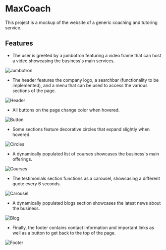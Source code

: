 # MaxCoach

This project is a mockup of the website of a generic coaching and tutoring service.

## Features

- The user is greeted by a jumbotron featuring a video frame that can host a video showcasing the business's main services.

![Jumbotron](/img/readme-img/jumbotron.png)

- The header features the company logo, a searchbar (functionality to be implemented), and a menu that can be used to access the various sections of the page.

![Header](/img/readme-img/header.png)

- All buttons on the page change color when hovered.

![Button](/img/readme-img/button.png)

- Some sections feature decorative circles that expand slightly when hovered.

![Circles](/img/readme-img/circles.png)

- A dynamically populated list of courses showcases the business's main offerings.

![Courses](/img/readme-img/courses.png)

- The testimonials section functions as a carousel, showcasing a different quote every 6 seconds.

![Carousel](/img/readme-img/carousel.png)

- A dynamically populated blogs section showcases the latest news about the business.

![Blog](/img/readme-img/blog.png)

- Finally, the footer contains contact information and important links as well as a button to get back to the top of the page.

![Footer](/img/readme-img/footer.png)



